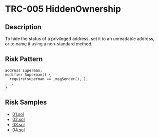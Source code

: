 
# TRC-005 HiddenOwnership
## Description

To hide the status of a privileged address, set it to an unreadable address, or to name it using a non-standard method.

## Risk Pattern

```solidity
address superman;
modifier Superman() {
  require(superman == _msgSender(), );
  _;
}
```

## Risk Samples
 
- [01.sol](https://github.com/cryptousersecurity/token-risk-classification/blob/main/src/TRC-005/samples/01.sol) 
- [02.sol](https://github.com/cryptousersecurity/token-risk-classification/blob/main/src/TRC-005/samples/02.sol) 
- [03.sol](https://github.com/cryptousersecurity/token-risk-classification/blob/main/src/TRC-005/samples/03.sol) 
- [04.sol](https://github.com/cryptousersecurity/token-risk-classification/blob/main/src/TRC-005/samples/04.sol)
